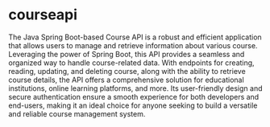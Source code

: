 # courseapi
The Java Spring Boot-based Course API is a robust and efficient application that allows users to manage and retrieve information about various course. Leveraging the power of Spring Boot, this API provides a seamless and organized way to handle course-related data. With endpoints for creating, reading, updating, and deleting course, along with the ability to retrieve course details, the API offers a comprehensive solution for educational institutions, online learning platforms, and more. Its user-friendly design and secure authentication ensure a smooth experience for both developers and end-users, making it an ideal choice for anyone seeking to build a versatile and reliable course management system.
